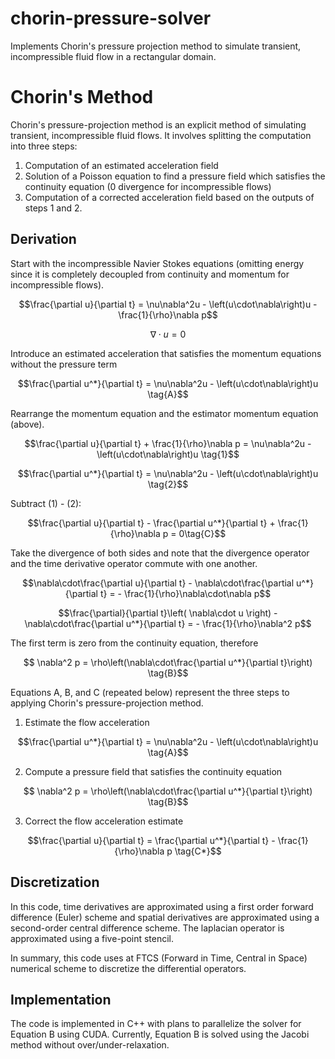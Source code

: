 # chorin-pressure-solver
Implements Chorin's pressure projection method to simulate transient, incompressible fluid flow in a rectangular domain.

# Chorin's Method
Chorin's pressure-projection method is an explicit method of simulating transient, incompressible fluid flows. It involves splitting the computation into three steps:
1. Computation of an estimated acceleration field
2. Solution of a Poisson equation to find a pressure field which satisfies the continuity equation (0 divergence for incompressible flows)
3. Computation of a corrected acceleration field based on the outputs of steps 1 and 2.

## Derivation
Start with the incompressible Navier Stokes equations (omitting energy since it is completely decoupled from continuity and momentum for incompressible flows).
```math
\frac{\partial u}{\partial t} = \nu\nabla^2u - \left(u\cdot\nabla\right)u - \frac{1}{\rho}\nabla p
```
```math
\nabla\cdot u =0
```
Introduce an estimated acceleration that satisfies the momentum equations without the pressure term
```math
\frac{\partial u^*}{\partial t} = \nu\nabla^2u - \left(u\cdot\nabla\right)u \tag{A}
```
Rearrange the momentum equation and the estimator momentum equation (above).
```math
\frac{\partial u}{\partial t} + \frac{1}{\rho}\nabla p = \nu\nabla^2u - \left(u\cdot\nabla\right)u \tag{1}
```
```math
\frac{\partial u^*}{\partial t} = \nu\nabla^2u - \left(u\cdot\nabla\right)u \tag{2}
```
Subtract (1) - (2):
```math
\frac{\partial u}{\partial t} - \frac{\partial u^*}{\partial t} + \frac{1}{\rho}\nabla p = 0\tag{C}
```
Take the divergence of both sides and note that the divergence operator and the time derivative operator commute with one another.
```math
\nabla\cdot\frac{\partial u}{\partial t} - \nabla\cdot\frac{\partial u^*}{\partial t} = - \frac{1}{\rho}\nabla\cdot\nabla p
```
```math
\frac{\partial}{\partial t}\left( \nabla\cdot u \right) - \nabla\cdot\frac{\partial u^*}{\partial t} = - \frac{1}{\rho}\nabla^2 p
```
The first term is zero from the continuity equation, therefore
```math
 \nabla^2 p = \rho\left(\nabla\cdot\frac{\partial u^*}{\partial t}\right) \tag{B}
```

Equations A, B, and C (repeated below) represent the three steps to applying Chorin's pressure-projection method.
1. Estimate the flow acceleration
```math
\frac{\partial u^*}{\partial t} = \nu\nabla^2u - \left(u\cdot\nabla\right)u \tag{A}
```
2. Compute a pressure field that satisfies the continuity equation
```math
 \nabla^2 p = \rho\left(\nabla\cdot\frac{\partial u^*}{\partial t}\right) \tag{B}
```
3. Correct the flow acceleration estimate
```math
\frac{\partial u}{\partial t} = \frac{\partial u^*}{\partial t} - \frac{1}{\rho}\nabla p \tag{C*}
```

## Discretization
In this code, time derivatives are approximated using a first order forward difference (Euler) scheme and spatial derivatives are approximated using a second-order central difference scheme. The laplacian operator is approximated using a five-point stencil.

In summary, this code uses at FTCS (Forward in Time, Central in Space) numerical scheme to discretize the differential operators.

## Implementation
The code is implemented in C++ with plans to parallelize the solver for Equation B using CUDA. Currently, Equation B is solved using the Jacobi method without over/under-relaxation.